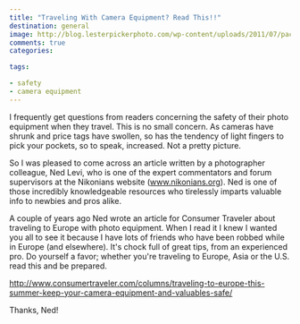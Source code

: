 ```yaml
---
title: "Traveling With Camera Equipment? Read This!!"
destination: general
image: http://blog.lesterpickerphoto.com/wp-content/uploads/2011/07/packing_2010-07-22_1819%C2%A9LesterPicker.jpg
comments: true
categories:

tags:

- safety
- camera equipment
---
```

I frequently get questions from readers concerning the safety of their photo equipment when they travel. This is no small concern. As cameras have shrunk and price tags have swollen, so has the tendency of light fingers to pick your pockets, so to speak, increased. Not a pretty picture.

So I was pleased to come across an article written by a photographer colleague, Ned Levi, who is one of the expert commentators and forum supervisors at the Nikonians website (<a href="http://www.nikonians.org">www.nikonians.org</a>). Ned is one of those incredibly knowledgeable resources who tirelessly imparts valuable info to newbies and pros alike.


A couple of years ago Ned wrote an article for Consumer Traveler about traveling to Europe with photo equipment. When I read it I knew I wanted you all to see it because I have lots of friends who have been robbed while in Europe (and elsewhere). It's chock full of great tips, from an experienced pro. Do yourself a favor; whether you're traveling to Europe, Asia or the U.S. read this and be prepared.

<a href="http://www.consumertraveler.com/columns/traveling-to-europe-this-summer-keep-your-camera-equipment-and-valuables-safe/">http://www.consumertraveler.com/columns/traveling-to-europe-this-summer-keep-your-camera-equipment-and-valuables-safe/</a>

Thanks, Ned!